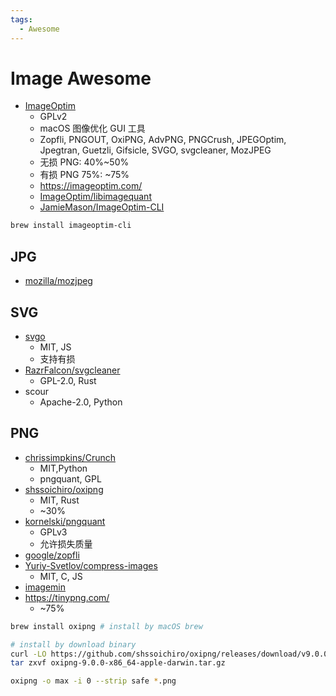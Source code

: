 ```yaml
---
tags:
  - Awesome
---
```


# Image Awesome

- [ImageOptim](https://github.com/ImageOptim/ImageOptim)
  - GPLv2
  - macOS 图像优化 GUI 工具
  - Zopfli, PNGOUT, OxiPNG, AdvPNG, PNGCrush, JPEGOptim, Jpegtran, Guetzli, Gifsicle, SVGO, svgcleaner, MozJPEG
  - 无损 PNG: 40%~50%
  - 有损 PNG 75%: ~75%
  - https://imageoptim.com/
  - [ImageOptim/libimagequant](https://github.com/ImageOptim/libimagequant)
  - [JamieMason/ImageOptim-CLI](https://github.com/JamieMason/ImageOptim-CLI)

```bash
brew install imageoptim-cli
```

## JPG

- [mozilla/mozjpeg](https://github.com/mozilla/mozjpeg)

## SVG

- [svgo](./svgo.md)
  - MIT, JS
  - 支持有损
- [RazrFalcon/svgcleaner](https://github.com/RazrFalcon/svgcleaner)
  - GPL-2.0, Rust
- scour
  - Apache-2.0, Python

## PNG

- [chrissimpkins/Crunch](https://github.com/chrissimpkins/Crunch)
  - MIT,Python
  - pngquant, GPL
- [shssoichiro/oxipng](https://github.com/shssoichiro/oxipng)
  - MIT, Rust
  - ~30%
- [kornelski/pngquant](https://github.com/kornelski/pngquant)
  - GPLv3
  - 允许损失质量
- [google/zopfli](https://github.com/google/zopfli)
- [Yuriy-Svetlov/compress-images](https://github.com/Yuriy-Svetlov/compress-images)
  - MIT, C, JS
- [imagemin](https://github.com/imagemin/imagemin)
- https://tinypng.com/
  - ~75%

```bash
brew install oxipng # install by macOS brew

# install by download binary
curl -LO https://github.com/shssoichiro/oxipng/releases/download/v9.0.0/oxipng-9.0.0-x86_64-apple-darwin.tar.gz
tar zxvf oxipng-9.0.0-x86_64-apple-darwin.tar.gz

oxipng -o max -i 0 --strip safe *.png
```
